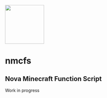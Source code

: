 <img src="https://github.com/rosafy/nmcfs/blob/main/nmcfs_templogo.png" width="128"/>

# nmcfs
## Nova Minecraft Function Script
Work in progress 

